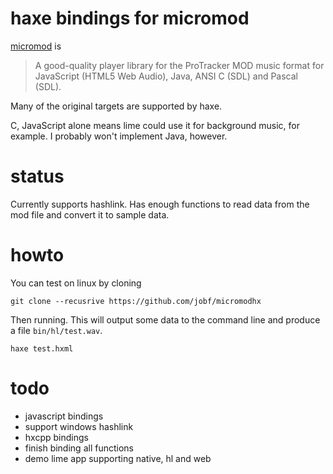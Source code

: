 # haxe bindings for micromod

[micromod](https://github.com/martincameron/micromod) is

> A good-quality player library for the ProTracker MOD music format
for JavaScript (HTML5 Web Audio), Java, ANSI C (SDL) and Pascal (SDL).

Many of the original targets are supported by haxe.

C, JavaScript alone means lime could use it for background music, for example. I probably won't implement Java, however.

# status

Currently supports hashlink. Has enough functions to read data from the mod file and convert it to sample data.

# howto

You can test on linux by cloning

```
git clone --recusrive https://github.com/jobf/micromodhx
```

Then running. This will output some data to the command line and produce a file `bin/hl/test.wav`.

```
haxe test.hxml
```

# todo

- javascript bindings
- support windows hashlink
- hxcpp bindings
- finish binding all functions
- demo lime app supporting native, hl and web
